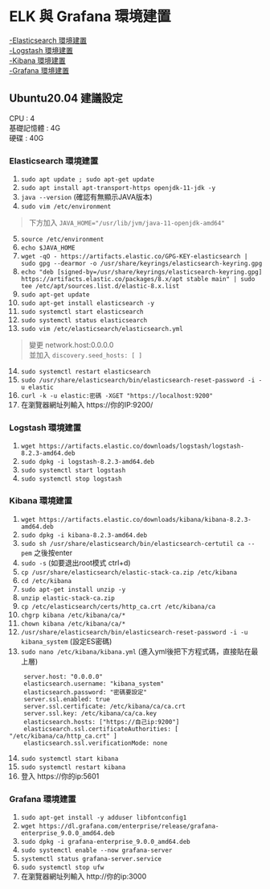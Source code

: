 # ELK 與 Grafana 環境建置
[-Elasticsearch 環境建置](#elasticsearch-環境建置)<br>
[-Logstash 環境建置](#logstash-環境建置)<br>
[-Kibana 環境建置](#kibana-環境建置)<br>
[-Grafana 環境建置](#grafana-環境建置)

## Ubuntu20.04 建議設定
CPU : 4<br>
基礎記憶體 : 4G<br>
硬碟 : 40G<br>

### Elasticsearch 環境建置

1. `sudo apt update ; sudo apt-get update`
2. `sudo apt install apt-transport-https openjdk-11-jdk -y`
3. `java --version` (確認有無顯示JAVA版本)
4. `sudo vim /etc/environment`
>下方加入 `JAVA_HOME="/usr/lib/jvm/java-11-openjdk-amd64"`
5. `source /etc/environment`
6. `echo $JAVA_HOME`
7. `wget -qO - https://artifacts.elastic.co/GPG-KEY-elasticsearch | sudo gpg --dearmor -o /usr/share/keyrings/elasticsearch-keyring.gpg`
8. `echo "deb [signed-by=/usr/share/keyrings/elasticsearch-keyring.gpg] https://artifacts.elastic.co/packages/8.x/apt stable main" | sudo tee /etc/apt/sources.list.d/elastic-8.x.list`
9. `sudo apt-get update`
10. `sudo apt-get install elasticsearch -y`
11. `sudo systemctl start elasticsearch`
12. `sudo systemctl status elasticsearch`
13. `sudo vim /etc/elasticsearch/elasticsearch.yml`
>變更   network.host:0.0.0.0 <br />
>並加入   `discovery.seed_hosts: [ ] `
14. `sudo systemctl restart elasticsearch`
15. `sudo /usr/share/elasticsearch/bin/elasticsearch-reset-password -i -u elastic`
16. `curl -k -u elastic:密碼 -XGET "https://localhost:9200"`
17. 在瀏覽器網址列輸入 https://你的IP:9200/

### Logstash 環境建置
1. `wget https://artifacts.elastic.co/downloads/logstash/logstash-8.2.3-amd64.deb`
2. `sudo dpkg -i logstash-8.2.3-amd64.deb`
3. `sudo systemctl start logstash`
4. `sudo systemctl stop logstash`

### Kibana 環境建置
1. `wget https://artifacts.elastic.co/downloads/kibana/kibana-8.2.3-amd64.deb`
2. `sudo dpkg -i kibana-8.2.3-amd64.deb`
3. `sudo sh /usr/share/elasticsearch/bin/elasticsearch-certutil ca --pem` 之後按enter
4. `sudo -s` (如要退出root模式 ctrl+d)
5. `cp /usr/share/elasticsearch/elastic-stack-ca.zip /etc/kibana`
6. `cd /etc/kibana`
7. `sudo apt-get install unzip -y`
8. `unzip elastic-stack-ca.zip`
9. `cp /etc/elasticsearch/certs/http_ca.crt /etc/kibana/ca`
10. `chgrp kibana /etc/kibana/ca/*`
11. `chown kibana /etc/kibana/ca/*`
12. `/usr/share/elasticsearch/bin/elasticsearch-reset-password -i -u kibana_system` (設定ES密碼)
13. `sudo nano /etc/kibana/kibana.yml` (進入yml後把下方程式碼，直接貼在最上層)
  
```    
    server.host: "0.0.0.0"
    elasticsearch.username: "kibana_system"
    elasticsearch.password: "密碼要設定"
    server.ssl.enabled: true
    server.ssl.certificate: /etc/kibana/ca/ca.crt
    server.ssl.key: /etc/kibana/ca/ca.key
    elasticsearch.hosts: ["https://自己ip:9200"]
    elasticsearch.ssl.certificateAuthorities: [ "/etc/kibana/ca/http_ca.crt" ]
    elasticsearch.ssl.verificationMode: none
```

14. `sudo systemctl start kibana`
15. `sudo systemctl restart kibana`
16. 登入 https://你的ip:5601

### Grafana 環境建置
1.  `sudo apt-get install -y adduser libfontconfig1`
2.  `wget https://dl.grafana.com/enterprise/release/grafana-enterprise_9.0.0_amd64.deb`
3.  `sudo dpkg -i grafana-enterprise_9.0.0_amd64.deb`
4.  `sudo systemctl enable --now grafana-server`
5.  `systemctl status grafana-server.service`
6.  `sudo systemctl stop ufw`
7.  在瀏覽器網址列輸入 http://你的ip:3000

